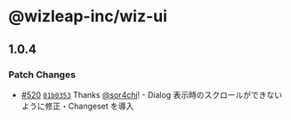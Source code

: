 # @wizleap-inc/wiz-ui

## 1.0.4

### Patch Changes

- [#520](https://github.com/Wizleap-Inc/wiz-ui/pull/520) [`01b0353`](https://github.com/Wizleap-Inc/wiz-ui/commit/01b03536cadd73dcd2f780970381c6e347de0a1a) Thanks [@sor4chi](https://github.com/sor4chi)! - Dialog 表示時のスクロールができないように修正・Changeset を導入
